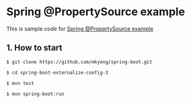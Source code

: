 # Spring @PropertySource example

This is sample code for [Spring @PropertySource example](https://mkyong.com/spring/spring-propertysources-example/)

## 1. How to start
```
$ git clone https://github.com/mkyong/spring-boot.git

$ cd spring-boot-externalize-config-3

$ mvn test

$ mvn spring-boot:run
```